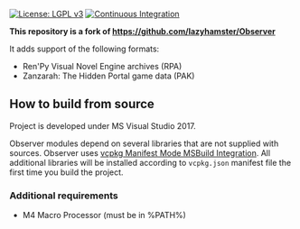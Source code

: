 [![License: LGPL v3](https://img.shields.io/badge/License-LGPL_v3-blue.svg)](https://www.gnu.org/licenses/lgpl-3.0)
[![Continuous Integration](https://github.com/refaim/Observer/actions/workflows/main.yaml/badge.svg?branch=master)](https://github.com/refaim/Observer/actions/workflows/main.yaml)

**This repository is a fork of https://github.com/lazyhamster/Observer**

It adds support of the following formats:
  - Ren'Py Visual Novel Engine archives (RPA)
  - Zanzarah: The Hidden Portal game data (PAK)

## How to build from source
Project is developed under MS Visual Studio 2017.

Observer modules depend on several libraries that are not supplied with sources.
Observer uses [vcpkg Manifest Mode MSBuild Integration](https://vcpkg.readthedocs.io/en/latest/users/manifests/#msbuild-integration).
All additional libraries will be installed according to `vcpkg.json` manifest file the first time you build the project.

### Additional requirements
* M4 Macro Processor (must be in %PATH%)
